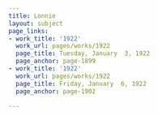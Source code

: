 ```yaml
---
title: Lonnie
layout: subject
page_links:
- work_title: '1922'
  work_url: pages/works/1922
  page_title: Tuesday, January  3, 1922
  page_anchor: page-1899
- work_title: '1922'
  work_url: pages/works/1922
  page_title: Friday, January  6, 1922
  page_anchor: page-1902

---
```

